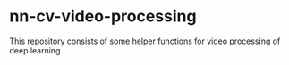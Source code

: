 # nn-cv-video-processing
This repository consists of some helper functions for video processing of deep learning
